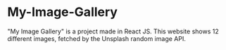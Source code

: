 # My-Image-Gallery
"My Image Gallery" is a project made in React JS. This website shows 12 different images, fetched by the Unsplash random image API.
